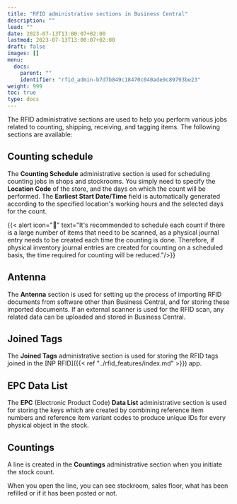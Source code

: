 ```yaml
---
title: "RFID administrative sections in Business Central"
description: ""
lead: ""
date: 2023-07-13T13:00:07+02:00
lastmod: 2023-07-13T13:00:07+02:00
draft: false
images: []
menu:
  docs:
    parent: ""
    identifier: "rfid_admin-b7d7b849c18470c040ade9c89793be23"
weight: 999
toc: true
type: docs
---
```


The RFID administrative sections are used to help you perform various jobs related to counting, shipping, receiving, and tagging items. The following sections are available: 

## Counting schedule

The **Counting Schedule** administrative section is used for scheduling counting jobs in shops and stockrooms. You simply need to specify the **Location Code** of the store, and the days on which the count will be performed. The **Earliest Start Date/Time** field is automatically generated according to the specified location's working hours and the selected days for the count.  

  {{< alert icon="📝" text="It's recommended to schedule each count if there is a large number of items that need to be scanned, as a physical journal entry needs to be created each time the counting is done. Therefore, if physical inventory journal entries are created for counting on a scheduled basis, the time required for counting will be reduced."/>}}

## Antenna

The **Antenna** section is used for setting up the process of importing RFID documents from software other than Business Central, and for storing these imported documents. If an external scanner is used for the RFID scan, any related data can be uploaded and stored in Business Central. 


## Joined Tags

The **Joined Tags** administrative section is used for storing the RFID tags joined in the [NP RFID]({{< ref "../rfid_features/index.md" >}}) app. 

## EPC Data List

The **EPC** (Electronic Product Code) **Data List** administrative section is used for storing the keys which are created by combining reference item numbers and reference item variant codes to produce unique IDs for every physical object in the stock.

## Countings

A line is created in the **Countings** administrative section when you initiate the stock count.

When you open the line, you can see stockroom, sales floor, what has been refilled or if it has been posted or not. 
